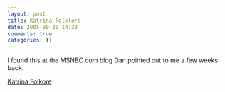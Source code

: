 ```yaml
---
layout: post
title: Katrina Folklore
date: 2005-09-30 14:38
comments: true
categories: []
---
```

I found this at the MSNBC.com blog Dan pointed out to me a few weeks back.

<a href="http://gatewaypundit.blogspot.com/2005/09/more-hurricane-katrina-folklore-vs.html">Katrina Folkore</a>
